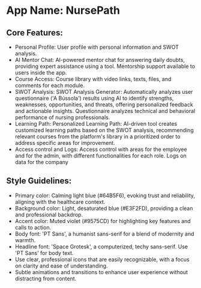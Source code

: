 # **App Name**: NursePath

## Core Features:

- Personal Profile: User profile with personal information and SWOT analysis.
- AI Mentor Chat: AI-powered mentor chat for answering daily doubts, providing expert assistance using a tool. Mentorship support available to users inside the app.
- Course Access: Course library with video links, texts, files, and comments for each module.
- SWOT Analysis: SWOT Analysis Generator: Automatically analyzes user questionnaire ('A Bússola') results using AI to identify strengths, weaknesses, opportunities, and threats, offering personalized feedback and actionable insights. Questionnaire analyzes technical and behavioral performance of nursing professionals.
- Learning Path: Personalized Learning Path: AI-driven tool creates customized learning paths based on the SWOT analysis, recommending relevant courses from the platform's library in a prioritized order to address specific areas for improvement.
- Access control and Logs: Access control with areas for the employee and for the admin, with different functionalities for each role. Logs on data for the company

## Style Guidelines:

- Primary color: Calming light blue (#64B5F6), evoking trust and reliability, aligning with the healthcare context.
- Background color: Light, desaturated blue (#E3F2FD), providing a clean and professional backdrop.
- Accent color: Muted violet (#9575CD) for highlighting key features and calls to action.
- Body font: 'PT Sans', a humanist sans-serif for a blend of modernity and warmth.
- Headline font: 'Space Grotesk', a computerized, techy sans-serif. Use 'PT Sans' for body text.
- Use clear, professional icons that are easily recognizable, with a focus on clarity and ease of understanding.
- Subtle animations and transitions to enhance user experience without distracting from content.